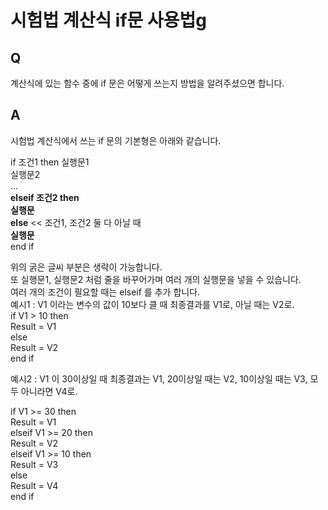 # 시험법 계산식 if문 사용법g

## Q

계산식에 있는 함수 중에 if 문은 어떻게 쓰는지 방법을 알려주셨으면 합니다.

## A

시험법 계산식에서 쓰는 if 문의 기본형은 아래와 같습니다.

if 조건1 then 실행문1  
실행문2  
...  
**elseif 조건2 then**  
**실행문**  
**else** &lt;&lt; 조건1, 조건2 둘 다 아닐 때  
**실행문**  
end if

위의 굵은 글씨 부분은 생략이 가능합니다.  
또 실행문1, 실행문2 처럼 줄을 바꾸어가며 여러 개의 실행문을 넣을 수 있습니다.  
여러 개의 조건이 필요할 때는 elseif 를 추가 합니다.  
예시1 : V1 이라는 변수의 값이 10보다 클 때 최종결과를 V1로, 아닐 때는 V2로.  
if V1 &gt; 10 then  
Result = V1  
else  
Result = V2  
end if

예시2 : V1 이 30이상일 때 최종결과는 V1, 20이상일 때는 V2, 10이상일 때는 V3, 모두 아니라면 V4로.

if V1 &gt;= 30 then  
Result = V1  
elseif V1 &gt;= 20 then  
Result = V2  
elseif V1 &gt;= 10 then  
Result = V3  
else  
Result = V4  
end if

